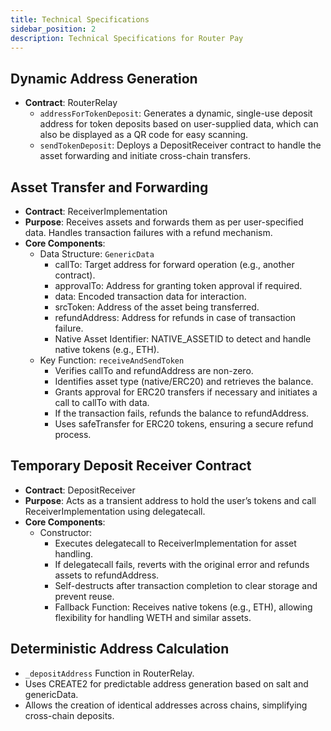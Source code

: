 ```yaml
---
title: Technical Specifications
sidebar_position: 2
description: Technical Specifications for Router Pay
---
```


## Dynamic Address Generation

* **Contract**: RouterRelay
    * `addressForTokenDeposit`: Generates a dynamic, single-use deposit address for token deposits based on user-supplied data, which can also be displayed as a QR code for easy scanning.
    * `sendTokenDeposit`: Deploys a DepositReceiver contract to handle the asset forwarding and initiate cross-chain transfers.

## Asset Transfer and Forwarding

* **Contract**: ReceiverImplementation
* **Purpose**: Receives assets and forwards them as per user-specified data. Handles transaction failures with a refund mechanism.
* **Core Components**:
    * Data Structure: `GenericData`
        * callTo: Target address for forward operation (e.g., another contract).
        * approvalTo: Address for granting token approval if required.
        * data: Encoded transaction data for interaction.
        * srcToken: Address of the asset being transferred.
        * refundAddress: Address for refunds in case of transaction failure.
        * Native Asset Identifier: NATIVE_ASSETID to detect and handle native tokens (e.g., ETH).
    * Key Function: `receiveAndSendToken`
        * Verifies callTo and refundAddress are non-zero.
        * Identifies asset type (native/ERC20) and retrieves the balance.
        * Grants approval for ERC20 transfers if necessary and initiates a call to callTo with data.
        * If the transaction fails, refunds the balance to refundAddress.
        * Uses safeTransfer for ERC20 tokens, ensuring a secure refund process.

## Temporary Deposit Receiver Contract

* **Contract**: DepositReceiver
* **Purpose**: Acts as a transient address to hold the user’s tokens and call ReceiverImplementation using delegatecall.
* **Core Components**:
    * Constructor:
        * Executes delegatecall to ReceiverImplementation for asset handling.
        * If delegatecall fails, reverts with the original error and refunds assets to refundAddress.
        * Self-destructs after transaction completion to clear storage and prevent reuse.
        * Fallback Function: Receives native tokens (e.g., ETH), allowing flexibility for handling WETH and similar assets.

## Deterministic Address Calculation

* `_depositAddress` Function in RouterRelay.
* Uses CREATE2 for predictable address generation based on salt and genericData.
* Allows the creation of identical addresses across chains, simplifying cross-chain deposits.

